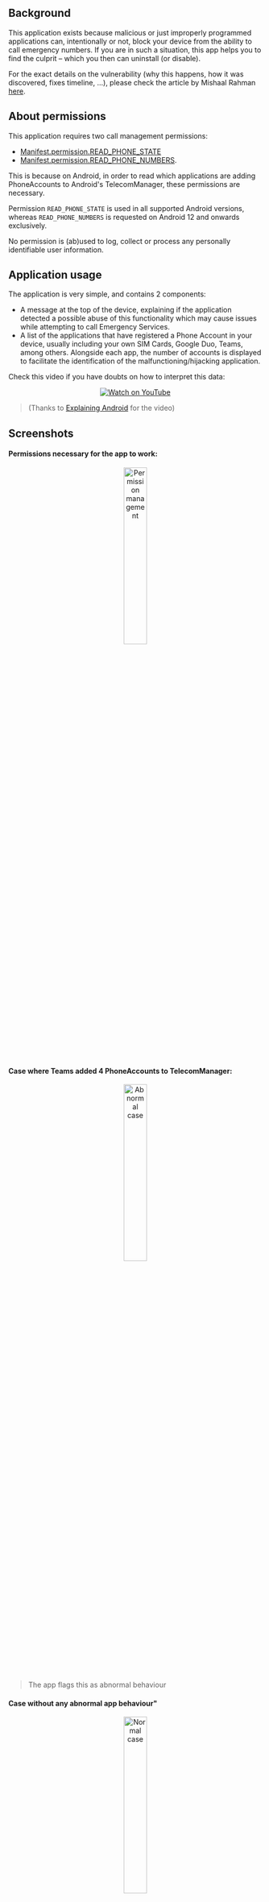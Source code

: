 ## Background

This application exists because malicious or just improperly programmed applications can, intentionally or not, block your device from the ability to call emergency numbers. If you are in such a situation, this app helps you to find the culprit – which you then can uninstall (or disable).  

For the exact details on the vulnerability (why this happens, how it was discovered, fixes timeline, ...), please check the article by Mishaal Rahman [here](https://medium.com/@mmrahman123/how-a-bug-in-android-and-microsoft-teams-could-have-caused-this-users-911-call-to-fail-6525f9ba5e63).  

## About permissions

This application requires two call management permissions:

- [Manifest.permission.READ_PHONE_STATE](https://developer.android.com/reference/android/Manifest.permission#READ_PHONE_STATE)
- [Manifest.permission.READ_PHONE_NUMBERS](https://developer.android.com/reference/android/Manifest.permission#READ_PHONE_NUMBERS).  

This is because on Android, in order to read which applications are adding PhoneAccounts to Android's TelecomManager, these permissions are necessary.  

Permission `READ_PHONE_STATE` is used in all supported Android versions, whereas `READ_PHONE_NUMBERS` is requested on Android 12 and onwards exclusively.

No permission is (ab)used to log, collect or process any personally identifiable user information.

## Application usage

The application is very simple, and contains 2 components:
- A message at the top of the device, explaining if the application detected a possible abuse of this functionality which may cause issues while attempting to call Emergency Services.  
- A list of the applications that have registered a Phone Account in your device, usually including your own SIM Cards, Google Duo, Teams, among others. Alongside each app, the number of accounts is displayed to facilitate the identification of the malfunctioning/hijacking application.  


Check this video if you have doubts on how to interpret this data:
<p align="center">
  <a target="_blank" href="https://www.youtube.com/embed/MT9Xs01Zwa0?ecver=1&autoplay=1&cc_load_policy=1&iv_load_policy=3&rel=0&yt:stretch=16:9&autohide=1&color=red">
    <img src="https://i.imgur.com/IJYA3oo.png" alt="Watch on YouTube" />
  </a><br/>

> (Thanks to <a href="https://www.youtube.com/c/AndroidExplainedTips">Explaining Android</a> for the video)
</p>

## Screenshots

#### Permissions necessary for the app to work:
<p align="center" width="100%">
    <img width="30%" src="https://i.imgur.com/gDhJHeb.png" alt="Permission management" />
</p>

#### Case where Teams added 4 PhoneAccounts to TelecomManager:
<p align="center" width="100%">
    <img width="30%" src="https://i.imgur.com/I4zSf8R.png" alt="Abnormal case" /><br/>
</p>

> The app flags this as abnormal behaviour

#### Case without any abnormal app behaviour"
<p align="center" width="100%">
    <img width="30%" src="https://i.imgur.com/tsKHKTT.png" alt="Normal case" /><br/>
</p>